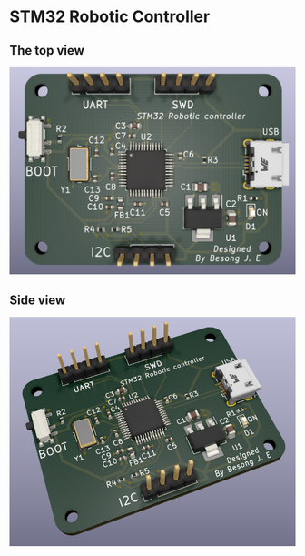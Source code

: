 # STM32 Robotic Controller

## The top view
![](docs/posterimage.PNG)

 ## Side view
 ![](docs/posterdiagonal.PNG)
